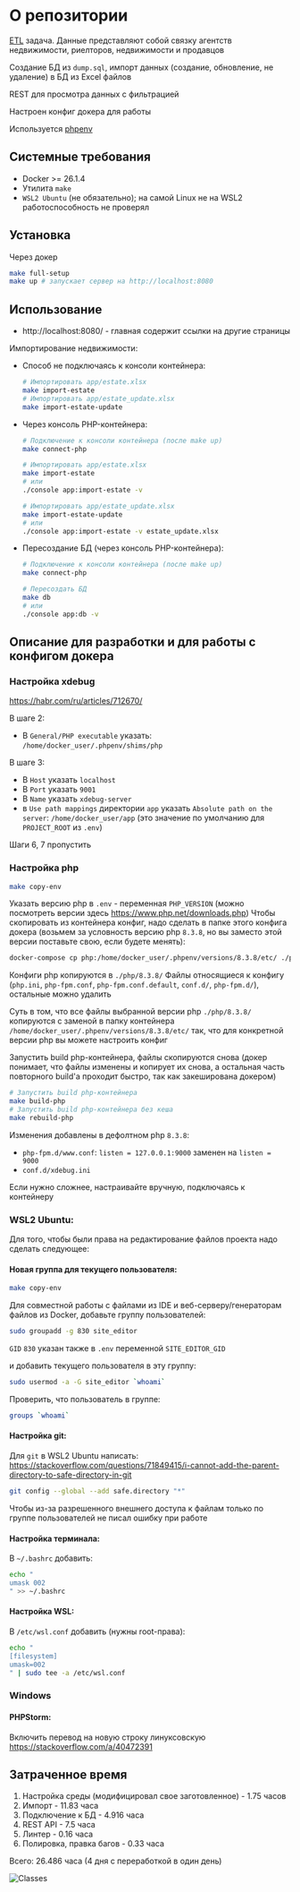 # О репозитории
[ETL](https://ru.wikipedia.org/wiki/ETL) задача. Данные представляют собой связку агентств недвижимости, риелторов, недвижимости и продавцов

Создание БД из `dump.sql`, импорт данных (создание, обновление, не удаление) в БД из Excel файлов

REST для просмотра данных с фильтрацией

Настроен конфиг докера для работы

Используется [phpenv](https://github.com/phpenv/phpenv)

## Системные требования

* Docker >= 26.1.4
* Утилита `make`
* `WSL2 Ubuntu` (не обязательно); на самой Linux не на WSL2 работоспособность не проверял

## Установка
Через докер
```bash
make full-setup
make up # запускает сервер на http://localhost:8080
```

## Использование
* http://localhost:8080/ - главная содержит ссылки на другие страницы

Импортирование недвижимости:
* Способ не подключаясь к консоли контейнера:
  ```bash
  # Импортировать app/estate.xlsx
  make import-estate
  # Импортировать app/estate_update.xlsx
  make import-estate-update
  ```

* Через консоль PHP-контейнера:
  ```bash
  # Подключение к консоли контейнера (после make up)
  make connect-php

  # Импортировать app/estate.xlsx
  make import-estate 
  # или
  ./console app:import-estate -v

  # Импортировать app/estate_update.xlsx
  make import-estate-update
  # или
  ./console app:import-estate -v estate_update.xlsx
  ```

* Пересоздание БД (через консоль PHP-контейнера):
  ```bash
  # Подключение к консоли контейнера (после make up)
  make connect-php
  
  # Пересоздать БД
  make db
  # или
  ./console app:db -v
  ```


## Описание для разработки и для работы с конфигом докера

### Настройка xdebug

https://habr.com/ru/articles/712670/

В шаге 2:

* В `General/PHP executable` указать: `/home/docker_user/.phpenv/shims/php`

В шаге 3:

* В `Host` указать `localhost`
* В `Port` указать `9001`
* В `Name` указать `xdebug-server` 
* в `Use path mappings` директории `app`
указать `Absolute path on the server`: `/home/docker_user/app` (это значение по умолчанию для `PROJECT_ROOT` из `.env`)


Шаги 6, 7 пропустить 


### Настройка php

```bash
make copy-env
```
Указать версию php в `.env` - переменная `PHP_VERSION` (можно посмотреть версии здесь https://www.php.net/downloads.php)
Чтобы скопировать из контейнера конфиг, надо сделать в папке этого конфига докера (возьмем за условность
версию php `8.3.8`, но вы заместо этой версии поставьте свою, если будете менять):
```bash
docker-compose cp php:/home/docker_user/.phpenv/versions/8.3.8/etc/ ./php/8.3.8/
```
Конфиги php копируются в `./php/8.3.8/`
Файлы относящиеся к конфигу (`php.ini`, `php-fpm.conf`, `php-fpm.conf.default`, `conf.d/`, `php-fpm.d/`), 
остальные можно удалить

Суть в том, что все файлы выбранной версии php `./php/8.3.8/` копируются с заменой в папку контейнера 
`/home/docker_user/.phpenv/versions/8.3.8/etc/`
так, что для конкретной версии php вы можете настроить конфиг

Запустить build php-контейнера, файлы скопируются снова (докер понимает, что файлы изменены и копирует их снова,
а остальная часть повторного build'а проходит быстро, так как закеширована докером)
```bash
# Запустить build php-контейнера
make build-php
# Запустить build php-контейнера без кеша
make rebuild-php
```

Изменения добавлены в дефолтном php `8.3.8`:
* `php-fpm.d/www.conf`: `listen = 127.0.0.1:9000` заменен на `listen = 9000`
* `conf.d/xdebug.ini`

Если нужно сложнее, настраивайте вручную, подключаясь к контейнеру

### WSL2 Ubuntu:

Для того, чтобы были права на редактирование файлов проекта надо сделать следующее:

#### Новая группа для текущего пользователя:

```bash
make copy-env
```

Для совместной работы с файлами из IDE и веб-серверу/генераторам файлов из Docker, добавьте группу пользователей:
```bash
sudo groupadd -g 830 site_editor
```
`GID` `830` указан также в `.env` переменной `SITE_EDITOR_GID`

и добавить текущего пользователя в эту группу:
```bash
sudo usermod -a -G site_editor `whoami`
```

Проверить, что пользователь в группе:
```bash
groups `whoami`
```

#### Настройка git:

Для `git` в WSL2 Ubuntu написать:
https://stackoverflow.com/questions/71849415/i-cannot-add-the-parent-directory-to-safe-directory-in-git
```bash
git config --global --add safe.directory "*"
```
Чтобы из-за разрешенного внешнего доступа к файлам только по группе пользователей не писал ошибку при работе

#### Настройка терминала:
В `~/.bashrc` добавить:
```bash
echo "
umask 002
" >> ~/.bashrc
```

#### Настройка WSL:
В `/etc/wsl.conf` добавить (нужны root-права):
```bash
echo "
[filesystem]
umask=002
" | sudo tee -a /etc/wsl.conf
```

### Windows

#### PHPStorm:

Включить перевод на новую строку линуксовскую
https://stackoverflow.com/a/40472391

## Затраченное время
1. Настройка среды (модифицировал свое заготовленное) - 1.75 часов
2. Импорт - 11.83 часа
3. Подключение к БД - 4.916 часа
4. REST API - 7.5 часа
5. Линтер - 0.16 часа
6. Полировка, правка багов - 0.33 часа

Всего: 26.486 часа (4 дня с переработкой в один день)

![Classes](/classes.svg)
